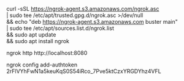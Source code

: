 curl -sSL https://ngrok-agent.s3.amazonaws.com/ngrok.asc \
	| sudo tee /etc/apt/trusted.gpg.d/ngrok.asc >/dev/null \
	&& echo "deb https://ngrok-agent.s3.amazonaws.com buster main" \
	| sudo tee /etc/apt/sources.list.d/ngrok.list \
	&& sudo apt update \
	&& sudo apt install ngrok


ngrok http http://localhost:8080



ngrok config add-authtoken 2rFlVYhFwN1a5keuKqS0S54iRco_7Pve5ktCzxYRGDYhz4VFL

